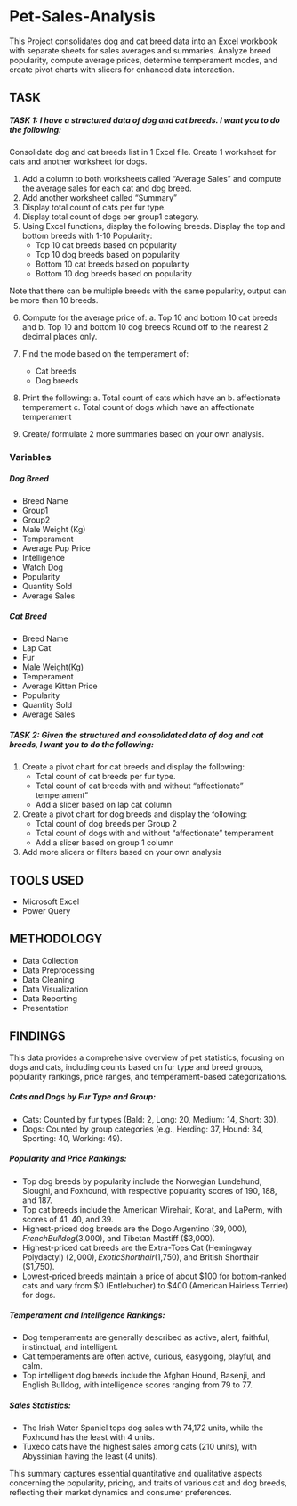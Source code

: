 # Pet-Sales-Analysis
This Project consolidates dog and cat breed data into an Excel workbook with separate sheets for sales averages and summaries. Analyze breed popularity, compute average prices, determine temperament modes, and create pivot charts with slicers for enhanced data interaction.

## TASK
##### TASK 1: I have a structured data of dog and cat breeds. I want you to do the following:
Consolidate dog and cat breeds list in 1 Excel file. Create 1 worksheet for cats and another worksheet for dogs.
1.	Add a column to both worksheets called “Average Sales” and compute the average sales for each cat and dog breed.
2.	Add another worksheet called “Summary”
3.	Display total count of cats per fur type.
4.	Display total count of dogs per group1 category.
5.	Using Excel functions, display the following breeds. Display the top and bottom breeds with 1-10 Popularity:
    - Top 10 cat breeds based on popularity
    - Top 10 dog breeds based on popularity
    - Bottom 10 cat breeds based on popularity
    - Bottom 10 dog breeds based on popularity

Note that there can be multiple breeds with the same popularity, output can be more than 10 breeds.

6.	Compute for the average price of:
a.	Top 10 and bottom 10 cat breeds and
b.	Top 10 and bottom 10 dog breeds
Round off to the nearest 2 decimal places only.

7.	Find the mode based on the temperament of:
    - Cat breeds
    - Dog breeds

8.	Print the following:
a.	Total count of cats which have an 
b.	affectionate temperament
c.	Total count of dogs which have an affectionate temperament

9.	Create/ formulate 2 more summaries based on your own analysis.

### Variables
##### Dog Breed
- Breed Name
- Group1
- Group2
- Male Weight (Kg)
- Temperament
- Average Pup Price
- Intelligence
- Watch Dog
- Popularity
- Quantity Sold
- Average Sales

##### Cat Breed
- Breed Name
- Lap Cat
- Fur
- Male Weight(Kg)
- Temperament
- Average Kitten Price
- Popularity
- Quantity Sold
- Average Sales

##### TASK 2: Given the structured and consolidated data of dog and cat breeds, I want you to do the following:
1.	Create a pivot chart for cat breeds and display the following:
    - Total count of cat breeds per fur type.
    - Total count of cat breeds with and without “affectionate” temperament”
    - Add a slicer based on lap cat column
2.	Create a pivot chart for dog breeds and display the following:
    - Total count of dog breeds per Group 2
    - Total count of dogs with and without “affectionate” temperament
    - Add a slicer based on group 1 column
3.	Add more slicers or filters based on your own analysis

## TOOLS USED
- Microsoft Excel
- Power Query
## METHODOLOGY
- Data Collection
- Data Preprocessing
- Data Cleaning
- Data Visualization
- Data Reporting
- Presentation
## FINDINGS
This data provides a comprehensive overview of pet statistics, focusing on dogs and cats, including counts based on fur type and breed groups, popularity rankings, price ranges, and temperament-based categorizations.

##### Cats and Dogs by Fur Type and Group:
- Cats: Counted by fur types (Bald: 2, Long: 20, Medium: 14, Short: 30).
- Dogs: Counted by group categories (e.g., Herding: 37, Hound: 34, Sporting: 40, Working: 49).

##### Popularity and Price Rankings:
- Top dog breeds by popularity include the Norwegian Lundehund, Sloughi, and Foxhound, with respective popularity scores of 190, 188, and 187.
- Top cat breeds include the American Wirehair, Korat, and LaPerm, with scores of 41, 40, and 39.
- Highest-priced dog breeds are the Dogo Argentino ($39,000), French Bulldog ($3,000), and Tibetan Mastiff ($3,000).
- Highest-priced cat breeds are the Extra-Toes Cat (Hemingway Polydactyl) ($2,000), Exotic Shorthair ($1,750), and British Shorthair ($1,750).
- Lowest-priced breeds maintain a price of about $100 for bottom-ranked cats and vary from $0 (Entlebucher) to $400 (American Hairless Terrier) for dogs.

##### Temperament and Intelligence Rankings:
- Dog temperaments are generally described as active, alert, faithful, instinctual, and intelligent.
- Cat temperaments are often active, curious, easygoing, playful, and calm.
- Top intelligent dog breeds include the Afghan Hound, Basenji, and English Bulldog, with intelligence scores ranging from 79 to 77.

##### Sales Statistics:
- The Irish Water Spaniel tops dog sales with 74,172 units, while the Foxhound has the least with 4 units.
- Tuxedo cats have the highest sales among cats (210 units), with Abyssinian having the least (4 units).

This summary captures essential quantitative and qualitative aspects concerning the popularity, pricing, and traits of various cat and dog breeds, reflecting their market dynamics and consumer preferences.
